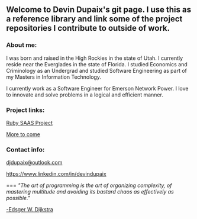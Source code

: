 ## Welcome to Devin Dupaix's git page. I use this as a reference library and link some of the project repositories I contribute to outside of work. 

### About me:

I was born and raised in the High Rockies in the state of Utah. I currently reside near the Everglades in the state of Florida. I studied Economics and Criminology as an Undergrad and studied Software Engineering as part of my Masters in Information Technology.

I currently work as a Software Engineer for Emerson Network Power. I love to innovate and solve problems in a logical and efficient manner.

### Project links:

[Ruby SAAS Project](https://github.com/djdupaix/ruby_saas_project)

[More to come]()

### Contact info:

  djdupaix@outlook.com

  https://www.linkedin.com/in/devindupaix

===
*"The art of programming is the art of organizing complexity, of mastering multitude and avoiding its bastard chaos as effectively as possible."*

  [-Edsger W. Dijkstra](http://www-groups.dcs.st-and.ac.uk/~history/Biographies/Dijkstra.html)
